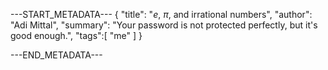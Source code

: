 ---START_METADATA---
{
  "title": "$e$, $\pi$, and irrational numbers",
  "author": "Adi Mittal",
  "summary": "Your password is not protected perfectly, but it's good enough.",
  "tags":[
    "me"
  ]
}


---END_METADATA---


